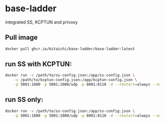 # base-ladder

integrated SS, KCPTUN and privoxy

## Pull image

```bash
docker pull ghcr.io/bitaichi/base-ladder/base-ladder:latest
```

## run SS with KCPTUN:
```bash
docker run -v /path/to/ss-config.json:/app/ss-config.json \
    -v /path/to/kcptun-config.json:/app/kcptun-config.json \
    -p 5001:1080 -p 5001:1080/udp -p 6001:8118 -d --restart=always --name ss-xxxx base-ladder
```

## run SS only:
```bash
docker run -v /path/to/ss-config.json:/app/ss-config.json \
    -p 5001:1080 -p 5001:1080/udp -p 6001:8118 -d --restart=always --name ss-xxxx base-ladder
```
